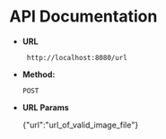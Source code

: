 # API Documentation
* **URL**  

  ` http://localhost:8080/url`  

* **Method:**  

  `POST`

* **URL Params**  

  {"url":"url_of_valid_image_file"}
